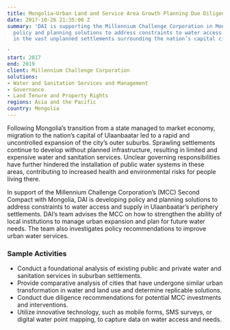 ```yaml
---
title: Mongolia—Urban Land and Service Area Growth Planning Due Diligence
date: 2017-10-26 21:35:00 Z
summary: 'DAI is supporting the Millennium Challenge Corporation in Mongolia by developing
  policy and planning solutions to address constraints to water access and supply
  in the vast unplanned settlements surrounding the nation’s capital city.

'
start: 2017
end: 2019
client: Millennium Challenge Corporation
solutions:
- Water and Sanitation Services and Management
- Governance
- Land Tenure and Property Rights
regions: Asia and the Pacific
country: Mongolia
---
```


Following Mongolia’s transition from a state managed to market economy, migration to the nation’s capital of Ulaanbaatar led to a rapid and uncontrolled expansion of the city’s outer suburbs. Sprawling settlements continue to develop without planned infrastructure, resulting in limited and expensive water and sanitation services. Unclear governing responsibilities have further hindered the installation of public water systems in these areas, contributing to increased health and environmental risks for people living there.

In support of the Millennium Challenge Corporation’s (MCC) Second Compact with Mongolia, DAI is developing policy and planning solutions to address constraints to water access and supply in Ulaanbaatar’s periphery settlements. DAI’s team advises the MCC on how to strengthen the ability of local institutions to manage urban expansion and plan for future water needs. The team also investigates policy recommendations to improve urban water services.

### Sample Activities

* Conduct a foundational analysis of existing public and private water and sanitation services in suburban settlements.
* Provide comparative analysis of cities that have undergone similar urban transformation in water and land use and determine replicable solutions.
* Conduct due diligence recommendations for potential MCC investments and interventions.
* Utilize innovative technology, such as mobile forms, SMS surveys, or digital water point mapping, to capture data on water access and needs.